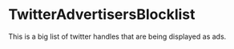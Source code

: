 # TwitterAdvertisersBlocklist
This is a big list of twitter handles that are being displayed as ads.
